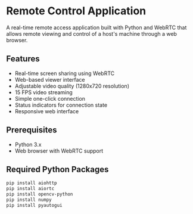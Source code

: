 # Remote Control Application

A real-time remote access application built with Python and WebRTC that allows remote viewing and control of a host's machine through a web browser.

## Features

- Real-time screen sharing using WebRTC
- Web-based viewer interface
- Adjustable video quality (1280x720 resolution)
- 15 FPS video streaming
- Simple one-click connection
- Status indicators for connection state
- Responsive web interface

## Prerequisites

- Python 3.x
- Web browser with WebRTC support

## Required Python Packages

```bash
pip install aiohttp
pip install aiortc
pip install opencv-python
pip install numpy
pip install pyautogui
